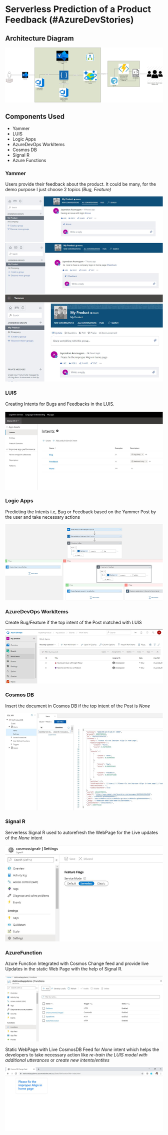 # Serverless Prediction of a Product Feedback (#AzureDevStories)


## Architecture Diagram

![](./Images/AzureDevStories.jpg)



## Components Used

- Yammer
- LUIS
- Logic Apps
- AzureDevOps WorkItems
- Cosmos DB
- Signal R
- Azure Functions

### Yammer 

Users provide their feedback about the product. It could be many, for the demo purpose I just choose 2 topics *(Bug, Feature)*


 <img src='Images/Yammer_Post1.JPG'/>

 <img src='Images/Yammer_Post2.JPG'/>

 <img src='Images/Yammer_Post3.JPG'/>


### LUIS

Creating Intents for Bugs and Feedbacks in the LUIS.


<img src='Images/LUIS.JPG'/>

### Logic Apps

Predicting the Intents i.e, Bug or Feedback based on the Yammer Post by the user and take necessary actions

<img src='Images/LogicApp.JPG'/>

### AzureDevOps WorkItems

Create Bug/Feature if the top intent of the Post matched with LUIS 

![](./Images/AzureDevOps_WorkItems.JPG)



### Cosmos DB

Insert the document in Cosmos DB if the top intent of the Post is *None*

<img src='Images/CosmosDB.JPG'/>

### Signal R

Serverless Signal R used to autorefresh the WebPage for the Live updates of the *None* intent

![](./Images/SignalR.JPG)


### AzureFunction

Azure Function Integrated with Cosmos Change feed and provide live Updates in the static Web Page with the help of Signal R.

![](./Images/AzFunction.JPG)

Static WebPage with Live CosmosDB Feed for *None* intent which helps the developers to take necessary action like *re-train the LUIS model with additional utterances* or *create new intents/entites*

![](./Images/AzFunction_CosmosLiveFeed.JPG)






